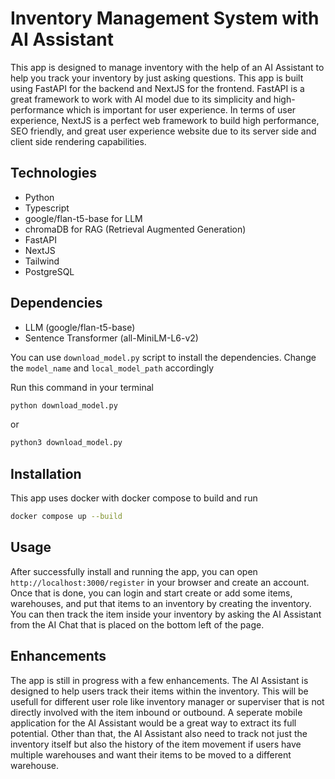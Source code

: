 # Inventory Management System with AI Assistant

This app is designed to manage inventory with the help of an AI Assistant to help you track your inventory by just asking questions. This app is built using FastAPI for the backend and NextJS for the frontend. FastAPI is a great framework to work with AI model due to its simplicity and high-performance which is important for user experience. In terms of user experience, NextJS is a perfect web framework to build high performance, SEO friendly, and great user experience website due to its server side and client side rendering capabilities.

## Technologies

- Python
- Typescript
- google/flan-t5-base for LLM
- chromaDB for RAG (Retrieval Augmented Generation)
- FastAPI
- NextJS
- Tailwind
- PostgreSQL

## Dependencies

- LLM (google/flan-t5-base)
- Sentence Transformer (all-MiniLM-L6-v2)

You can use `download_model.py` script to install the dependencies. Change the `model_name` and `local_model_path` accordingly

Run this command in your terminal

```bash
python download_model.py
```

or

```bash
python3 download_model.py
```

## Installation

This app uses docker with docker compose to build and run

```bash
docker compose up --build
```

## Usage

After successfully install and running the app, you can open `http://localhost:3000/register` in your browser and create an account. Once that is done, you can login and start create or add some items, warehouses, and put that items to an inventory by creating the inventory. You can then track the item inside your inventory by asking the AI Assistant from the AI Chat that is placed on the bottom left of the page.

## Enhancements

The app is still in progress with a few enhancements. The AI Assistant is designed to help users track their items within the inventory. This will be usefull for different user role like inventory manager or superviser that is not directly involved with the item inbound or outbound. A seperate mobile application for the AI Assistant would be a great way to extract its full potential. Other than that, the AI Assistant also need to track not just the inventory itself but also the history of the item movement if users have multiple warehouses and want their items to be moved to a different warehouse.

